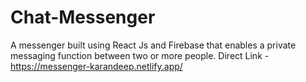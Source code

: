 # Chat-Messenger
A messenger built using React Js and Firebase that enables a private messaging function between two or more people. 
Direct Link - https://messenger-karandeep.netlify.app/
